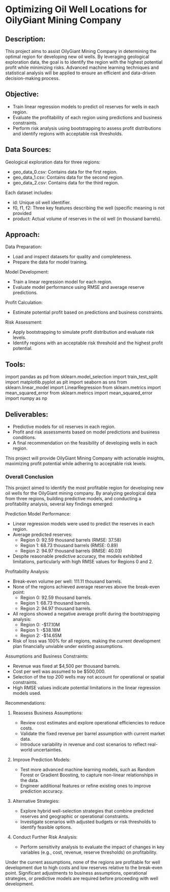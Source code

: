 # Optimizing Oil Well Locations for OilyGiant Mining Company

## Description:
This project aims to assist OilyGiant Mining Company in determining the optimal region for developing new oil wells. By leveraging geological exploration data, the goal is to identify the region with the highest potential profit while minimizing risks. Advanced machine learning techniques and statistical analysis will be applied to ensure an efficient and data-driven decision-making process.

## Objective:
- Train linear regression models to predict oil reserves for wells in each region.
- Evaluate the profitability of each region using predictions and business constraints.
- Perform risk analysis using bootstrapping to assess profit distributions and identify regions with acceptable risk thresholds.

## Data Sources:
Geological exploration data for three regions:

- geo_data_0.csv: Contains data for the first region.
- geo_data_1.csv: Contains data for the second region.
- geo_data_2.csv: Contains data for the third region.

Each dataset includes:

- id: Unique oil well identifier.
- f0, f1, f2: Three key features describing the well (specific meaning is not provided 
- product: Actual volume of reserves in the oil well (in thousand barrels).

## Approach:

Data Preparation:
- Load and inspect datasets for quality and completeness.
- Prepare the data for model training.

Model Development:
- Train a linear regression model for each region.
- Evaluate model performance using RMSE and average reserve predictions.

Profit Calculation:
- Estimate potential profit based on predictions and business constraints.

Risk Assessment:
- Apply bootstrapping to simulate profit distribution and evaluate risk levels.
- Identify regions with an acceptable risk threshold and the highest profit potential.

## Tools:

import pandas as pd
from sklearn.model_selection import train_test_split
import matplotlib.pyplot as plt
import seaborn as sns
from sklearn.linear_model import LinearRegression
from sklearn.metrics import mean_squared_error
from sklearn.metrics import mean_squared_error
import numpy as np

## Deliverables:

- Predictive models for oil reserves in each region.
- Profit and risk assessments based on model predictions and business conditions.
- A final recommendation on the feasibility of developing wells in each region.

This project will provide OilyGiant Mining Company with actionable insights, maximizing profit potential while adhering to acceptable risk levels.

### Overall Conclusion

This project aimed to identify the most profitable region for developing new oil wells for the OilyGiant mining company. By analyzing geological data from three regions, building predictive models, and conducting a profitability analysis, several key findings emerged:

Prediction Model Performance:
- Linear regression models were used to predict the reserves in each region.
- Average predicted reserves:
    - Region 0: 92.59 thousand barrels (RMSE: 37.58)
    - Region 1: 68.73 thousand barrels (RMSE: 0.89)
    - Region 2: 94.97 thousand barrels (RMSE: 40.03)
- Despite reasonable predictive accuracy, the models exhibited limitations, particularly with high RMSE values for Regions 0 and 2.

Profitability Analysis:
- Break-even volume per well: 111.11 thousand barrels.
- None of the regions achieved average reserves above the break-even point:
    - Region 0: 92.59 thousand barrels.
    - Region 1: 68.73 thousand barrels.
    - Region 2: 94.97 thousand barrels.
- All regions showed a negative average profit during the bootstrapping analysis:
    - Region 0: -\$17.10M
    - Region 1: -\$38.18M
    - Region 2: -\$14.65M
- Risk of loss was 100% for all regions, making the current development plan financially unviable under existing assumptions.

Assumptions and Business Constraints:
- Revenue was fixed at \$4,500 per thousand barrels.
- Cost per well was assumed to be \$500,000.
- Selection of the top 200 wells may not account for operational or spatial constraints.
- High RMSE values indicate potential limitations in the linear regression models used.

Recommendations:
1. Reassess Business Assumptions:
    - Review cost estimates and explore operational efficiencies to reduce costs.
    - Validate the fixed revenue per barrel assumption with current market data.
    - Introduce variability in revenue and cost scenarios to reflect real-world uncertainties.
    
2. Improve Prediction Models:
    - Test more advanced machine learning models, such as Random Forest or Gradient Boosting, to capture non-linear relationships in the data.
    - Engineer additional features or refine existing ones to improve prediction accuracy.
    
3. Alternative Strategies:
    - Explore hybrid well-selection strategies that combine predicted reserves and geographic or operational constraints.
    - Investigate scenarios with adjusted budgets or risk thresholds to identify feasible options.
    
4. Conduct Further Risk Analysis:
    - Perform sensitivity analysis to evaluate the impact of changes in key variables (e.g., cost, revenue, reserve thresholds) on profitability.
    
    
Under the current assumptions, none of the regions are profitable for well development due to high costs and low reserves relative to the break-even point. Significant adjustments to business assumptions, operational strategies, or predictive models are required before proceeding with well development.
